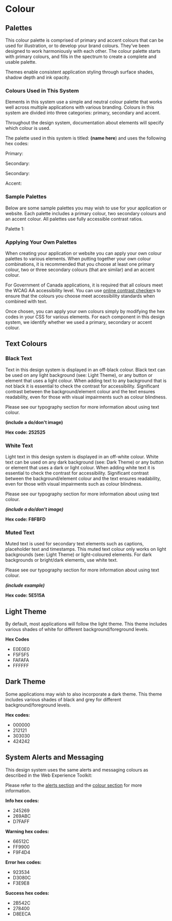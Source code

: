 # Colour

## Palettes

This colour palette is comprised of primary and accent colours that can be used for illustration, or to develop your brand colours. They’ve been designed to work harmoniously with each other. The colour palette starts with primary colours, and fills in the spectrum to create a complete and usable palette.

Themes enable consistent application styling through surface shades, shadow depth and ink opacity.

### Colours Used in This System

Elements in this system use a simple and neutral colour palette that works well across multiple applications with various branding. Colours in this system are divided into three categories: primary, secondary and accent. 

Throughout the design system, documentation about elements will specify which colour is used. 

The palette used in this system is titled: **\(name here**\) and uses the following hex codes:

Primary: 

Secondary:

Secondary:

Accent: 

### Sample Palettes

Below are some sample palettes you may wish to use for your application or website. Each palette includes a primary colour, two secondary colours and an accent colour. All palettes use fully accessible contrast ratios.

Palette 1: 

### Applying Your Own Palettes

When creating your application or website you can apply your own colour palettes to various elements. When putting together your own colour combinations, it is recommended that you choose at least one primary colour, two or three secondary colours \(that are similar\) and an accent colour. 

For Government of Canada applications, it is required that all colours meet the WCAG AA accessibility level. You can use [online contrast checker](https://webaim.org/resources/contrastchecker/)s to ensure that the colours you choose meet accessibility standards when combined with text. 

Once chosen, you can apply your own colours simply by modifying the hex codes in your CSS for various elements. For each component in this design system, we identify whether we used a primary, secondary or accent colour. 

## Text Colours

### Black Text

Text in this design system is displayed in an off-black colour. Black text can be used on any light background \(see: Light Theme\), or any button or element that uses a light colour. When adding text to any background that is not black it is essential to check the contrast for accessibility. Significant contrast between the background/element colour and the text ensures readability, even for those with visual impairments such as colour blindness.

Please see our typography section for more information about using text colour.

**\(include a do/don't image\)**

**Hex code: 252525**

### White Text

Light text in this design system is displayed in an off-white colour. White text can be used on any dark background \(see: Dark Theme\) or any button or element that uses a dark or light colour. When adding white text it is essential to check the contrast for accessibility. Significant contrast between the background/element colour and the text ensures readability, even for those with visual impairments such as colour blindness.

Please see our typography section for more information about using text colour.

_**\(include a do/don't image\)**_

**Hex code: F8FBFD**

### Muted Text

Muted text is used for secondary text elements such as captions, placeholder text and timestamps. This muted text colour only works on light backgrounds \(see: Light Theme\) or light-coloured elements. For dark backgrounds or bright/dark elements, use white text.

Please see our typography section for more information about using text colour.

_**\(include example\)**_

**Hex code: 5E515A**

## Light Theme

By default, most applications will follow the light theme. This theme includes various shades of white for different background/foreground levels.

**Hex Codes**

* E0E0E0
* F5F5F5
* FAFAFA
* FFFFFF 

## Dark Theme

Some applications may wish to also incorporate a dark theme. This theme includes various shades of black and grey for different  background/foreground levels.

**Hex codes:**

* 000000
* 212121
* 303030
* 424242

## System Alerts and Messaging

This design system uses the same alerts and messaging colours as described in the Web Experience Toolkit:

Please refer to the [alerts section](http://wet-boew.github.io/wet-boew-styleguide/v4/design/alerts-en.html) and the [colour section](http://wet-boew.github.io/wet-boew-styleguide/v4/design/colour-en.html) for more information.

**Info hex codes:**

* 245269
* 269ABC
* D7FAFF

**Warning hex codes:**

* 66512C
* FF9900
* F9F4D4

**Error hex codes:**

* 923534
* D3080C
* F3E9E8

**Success hex codes:**

* 2B542C
* 278400
* D8EECA

## 



